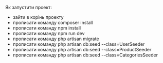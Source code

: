 Як запустити проект:
 - зайти в корінь проекту
 - прописати команду composer install
 - прописати команду npm install
 - прописати команду npm run dev
 - прописати команду php artisan migrate
 - прописати команду php artisan db:seed --class=UserSeeder
 - прописати команду php artisan db:seed --class=ProductSeeder
 - прописати команду php artisan db:seed --class=CategoriesSeeder
